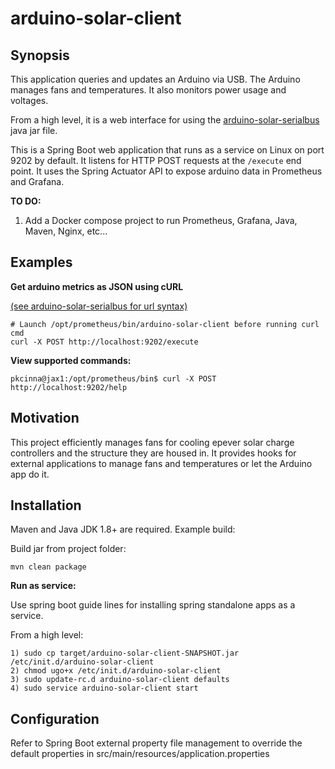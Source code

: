 # arduino-solar-client

## Synopsis

This application queries and updates an Arduino via USB.  The Arduino manages fans and temperatures.
It also monitors power usage and voltages.

From a high level, it is a web interface for using the [arduino-solar-serialbus](https://github.com/pkcinna01/arduino-solar-serialbus)
java jar file.

This is a Spring Boot web application that runs as a service on Linux on port 9202 by default.
It listens for HTTP POST requests at the `/execute` end point.  It uses the Spring
Actuator API to expose arduino data in Prometheus and Grafana.


**TO DO:**

1. Add a Docker compose project to run Prometheus,
Grafana, Java, Maven, Nginx, etc...

## Examples

**Get arduino metrics as JSON using cURL**

[(see arduino-solar-serialbus for url syntax)](https://github.com/pkcinna01/arduino-solar-serialbus) 
```
# Launch /opt/prometheus/bin/arduino-solar-client before running curl cmd 
curl -X POST http://localhost:9202/execute
```

**View supported commands:**
```
pkcinna@jax1:/opt/prometheus/bin$ curl -X POST http://localhost:9202/help
```

## Motivation

This project efficiently manages fans for cooling epever solar charge controllers 
and the structure they are housed in.  It provides hooks for external applications
to manage fans and temperatures or let the Arduino app do it.
  

## Installation

Maven and Java JDK 1.8+ are required.  Example build:

Build jar from project folder:
```
mvn clean package
```
**Run as service:**

Use spring boot guide lines for installing spring standalone apps as a service.

From a high level:
```
1) sudo cp target/arduino-solar-client-SNAPSHOT.jar /etc/init.d/arduino-solar-client
2) chmod ugo+x /etc/init.d/arduino-solar-client
3) sudo update-rc.d arduino-solar-client defaults
4) sudo service arduino-solar-client start
```

## Configuration

Refer to Spring Boot external property file management to override the default 
properties in src/main/resources/application.properties 